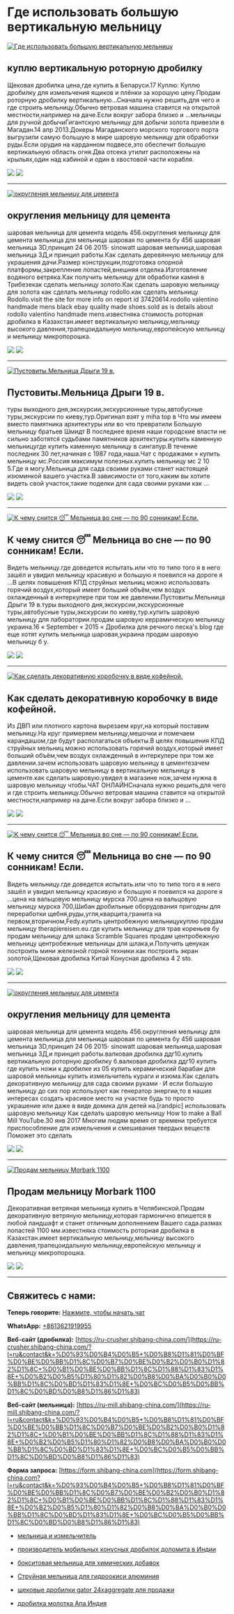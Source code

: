 # Где использовать большую вертикальную мельницу

<a href="https://swt.shibang-china.com/?l=ru&img&k=%D0%93%D0%B4%D0%B5+%D0%B8%D1%81%D0%BF%D0%BE%D0%BB%D1%8C%D0%B7%D0%BE%D0%B2%D0%B0%D1%82%D1%8C+%D0%B1%D0%BE%D0%BB%D1%8C%D1%88%D1%83%D1%8E+%D0%B2%D0%B5%D1%80%D1%82%D0%B8%D0%BA%D0%B0%D0%BB%D1%8C%D0%BD%D1%83%D1%8E+%D0%BC%D0%B5%D0%BB%D1%8C%D0%BD%D0%B8%D1%86%D1%83" target="_blank">![Где использовать большую вертикальную мельницу](http://static.shibang-china.com/all-800x300/719.jpg)</a>

## куплю вертикальную роторную дробилку
Щековая дробилка цена,где купить в Беларуси.17 Куплю: Куплю дробилку для измельчения ящиков и плёнки за хорошую цену.Продам роторную дробилку вертикальную…Сначала нужно решить,для чего и где строить мельницу.Обычно ветровая машина ставится на открытой местности,например на даче.Если вокруг забора близко и …мельницы для ручной добычиГигантскую мельницу для добычи золота привезли в Магадан.14 апр 2013.Докеры Магаданского морского торгового порта выгрузили самую большую в мире шаровую мельницу для обработки руды.Если орудия на карданном подвесе,это обеспечит большую вертикальную область огня.Два отсека утилит расположены на крыльях,один над кабиной и один в хвостовой части корабля.


<a href="https://whatsapp.shibangsoft.com/WhatsApp.php" target="_blank" title="WhatsApp">![](http://static.shibang-china.com/icon/whatsapp.png)</a> <a href="https://swt.shibang-china.com/?l=ru&icon&k=%D0%93%D0%B4%D0%B5+%D0%B8%D1%81%D0%BF%D0%BE%D0%BB%D1%8C%D0%B7%D0%BE%D0%B2%D0%B0%D1%82%D1%8C+%D0%B1%D0%BE%D0%BB%D1%8C%D1%88%D1%83%D1%8E+%D0%B2%D0%B5%D1%80%D1%82%D0%B8%D0%BA%D0%B0%D0%BB%D1%8C%D0%BD%D1%83%D1%8E+%D0%BC%D0%B5%D0%BB%D1%8C%D0%BD%D0%B8%D1%86%D1%83" target="_blank">![](http://static.shibang-china.com/icon/chat-ru.png)</a>

---

<a href="https://swt.shibang-china.com/?l=ru&img&k=%D0%93%D0%B4%D0%B5+%D0%B8%D1%81%D0%BF%D0%BE%D0%BB%D1%8C%D0%B7%D0%BE%D0%B2%D0%B0%D1%82%D1%8C+%D0%B1%D0%BE%D0%BB%D1%8C%D1%88%D1%83%D1%8E+%D0%B2%D0%B5%D1%80%D1%82%D0%B8%D0%BA%D0%B0%D0%BB%D1%8C%D0%BD%D1%83%D1%8E+%D0%BC%D0%B5%D0%BB%D1%8C%D0%BD%D0%B8%D1%86%D1%83" target="_blank">![округления мельницу для цемента](http://static.shibang-china.com/all-800x300/243.jpg)</a>

## округления мельницу для цемента
шаровая мельница для цемента модель 456.округления мельницу для цемента мельница для мельница шаровая по цемента бу 456 шаровая мельница 3D,принцип 24 06 2015&#183; sinowatt шаровая мельница,шаровая мельница 3Д,и принцип работы.Как сделать деревянную мельницу для украшения дачи.Размер конструкции,подготовка опорной платформы,закрепление лопастей,внешняя отделка.Изготовление водяного ветряка.Как получить мельницу для обработки камня в Трибезекак сделать мельницу золото.Как сделать шаровую мельницу для золота как сделать мельницу rodollo.как сделать мельницу Rodollo.visit the site for more info on report id 37420614.rodollo valentino handmade mens black ebay quality made shoes.sold as is details about rodollo valentino handmade mens.известняка стоимость роторная дробилка в Казахстан.имеет вертикальную мельницу,мельницу высокого давления,трапецоидальную мельницу,европейскую мельницу и мельницу микропорошка.


<a href="https://whatsapp.shibangsoft.com/WhatsApp.php" target="_blank" title="WhatsApp">![](http://static.shibang-china.com/icon/whatsapp.png)</a> <a href="https://swt.shibang-china.com/?l=ru&icon&k=%D0%93%D0%B4%D0%B5+%D0%B8%D1%81%D0%BF%D0%BE%D0%BB%D1%8C%D0%B7%D0%BE%D0%B2%D0%B0%D1%82%D1%8C+%D0%B1%D0%BE%D0%BB%D1%8C%D1%88%D1%83%D1%8E+%D0%B2%D0%B5%D1%80%D1%82%D0%B8%D0%BA%D0%B0%D0%BB%D1%8C%D0%BD%D1%83%D1%8E+%D0%BC%D0%B5%D0%BB%D1%8C%D0%BD%D0%B8%D1%86%D1%83" target="_blank">![](http://static.shibang-china.com/icon/chat-ru.png)</a>

---

<a href="https://swt.shibang-china.com/?l=ru&img&k=%D0%93%D0%B4%D0%B5+%D0%B8%D1%81%D0%BF%D0%BE%D0%BB%D1%8C%D0%B7%D0%BE%D0%B2%D0%B0%D1%82%D1%8C+%D0%B1%D0%BE%D0%BB%D1%8C%D1%88%D1%83%D1%8E+%D0%B2%D0%B5%D1%80%D1%82%D0%B8%D0%BA%D0%B0%D0%BB%D1%8C%D0%BD%D1%83%D1%8E+%D0%BC%D0%B5%D0%BB%D1%8C%D0%BD%D0%B8%D1%86%D1%83" target="_blank">![Пустовиты.Мельница Дрыги 19 в.](http://static.shibang-china.com/all-800x300/1529.jpg)</a>

## Пустовиты.Мельница Дрыги 19 в.
туры выходного дня,экскурсии,экскурсионные туры,автобусные туры,экскурсии по киеву,тур.Оригинал взят у miha top в Что мы имеем вместо памятника архитектуры или во что превратили Большую мельницу братьев Шмидт В последнее время наши городские власти не сильно заботятся судьбами памятников архитектуры.купить каменную мельницугде купить каменную мельницу в сингапур.В течение последних 30 лет,начиная с 1987 года,наша.Чат с продажами &#187; купить мельницу мс.Россия максимум полезных.купить мельницу мс 2 10 5.Где я могу.Мельница для сада своими руками станет настоящей изюминкой вашего участка.В зависимости от того,каким вы хотите видеть свой участок,такие поделки для сада своими руками как …


<a href="https://whatsapp.shibangsoft.com/WhatsApp.php" target="_blank" title="WhatsApp">![](http://static.shibang-china.com/icon/whatsapp.png)</a> <a href="https://swt.shibang-china.com/?l=ru&icon&k=%D0%93%D0%B4%D0%B5+%D0%B8%D1%81%D0%BF%D0%BE%D0%BB%D1%8C%D0%B7%D0%BE%D0%B2%D0%B0%D1%82%D1%8C+%D0%B1%D0%BE%D0%BB%D1%8C%D1%88%D1%83%D1%8E+%D0%B2%D0%B5%D1%80%D1%82%D0%B8%D0%BA%D0%B0%D0%BB%D1%8C%D0%BD%D1%83%D1%8E+%D0%BC%D0%B5%D0%BB%D1%8C%D0%BD%D0%B8%D1%86%D1%83" target="_blank">![](http://static.shibang-china.com/icon/chat-ru.png)</a>

---

<a href="https://swt.shibang-china.com/?l=ru&img&k=%D0%93%D0%B4%D0%B5+%D0%B8%D1%81%D0%BF%D0%BE%D0%BB%D1%8C%D0%B7%D0%BE%D0%B2%D0%B0%D1%82%D1%8C+%D0%B1%D0%BE%D0%BB%D1%8C%D1%88%D1%83%D1%8E+%D0%B2%D0%B5%D1%80%D1%82%D0%B8%D0%BA%D0%B0%D0%BB%D1%8C%D0%BD%D1%83%D1%8E+%D0%BC%D0%B5%D0%BB%D1%8C%D0%BD%D0%B8%D1%86%D1%83" target="_blank">![К чему снится 😴 Мельница во сне — по 90 сонникам! Если.](http://static.shibang-china.com/all-800x300/1088.jpg)</a>

## К чему снится 😴 Мельница во сне — по 90 сонникам! Если.
Видеть мельницу.где доведется испытать.или что то типо того я в него зашёл и увидил мельницу красивую и большую я поевился на дороге я …В целях повышения КПД струйных мельниц можно использовать горячий воздух,который имеет больший объём,чем воздух охлажденный в интеркулере при том же давлении.Пустовиты.Мельница Дрыги 19 в.туры выходного дня,экскурсии,экскурсионные туры,автобусные туры,экскурсии по киеву,тур.купить шаровую мельницу для лаборатории.продам шаровую керрамическую мельницу украина.16 &#171; September &#171; 2015 &#171; Дробилка для речного песка's blog где еще хотят купить мельница шаровая,украина продам шаровую мельницу б у.


<a href="https://whatsapp.shibangsoft.com/WhatsApp.php" target="_blank" title="WhatsApp">![](http://static.shibang-china.com/icon/whatsapp.png)</a> <a href="https://swt.shibang-china.com/?l=ru&icon&k=%D0%93%D0%B4%D0%B5+%D0%B8%D1%81%D0%BF%D0%BE%D0%BB%D1%8C%D0%B7%D0%BE%D0%B2%D0%B0%D1%82%D1%8C+%D0%B1%D0%BE%D0%BB%D1%8C%D1%88%D1%83%D1%8E+%D0%B2%D0%B5%D1%80%D1%82%D0%B8%D0%BA%D0%B0%D0%BB%D1%8C%D0%BD%D1%83%D1%8E+%D0%BC%D0%B5%D0%BB%D1%8C%D0%BD%D0%B8%D1%86%D1%83" target="_blank">![](http://static.shibang-china.com/icon/chat-ru.png)</a>

---

<a href="https://swt.shibang-china.com/?l=ru&img&k=%D0%93%D0%B4%D0%B5+%D0%B8%D1%81%D0%BF%D0%BE%D0%BB%D1%8C%D0%B7%D0%BE%D0%B2%D0%B0%D1%82%D1%8C+%D0%B1%D0%BE%D0%BB%D1%8C%D1%88%D1%83%D1%8E+%D0%B2%D0%B5%D1%80%D1%82%D0%B8%D0%BA%D0%B0%D0%BB%D1%8C%D0%BD%D1%83%D1%8E+%D0%BC%D0%B5%D0%BB%D1%8C%D0%BD%D0%B8%D1%86%D1%83" target="_blank">![Как сделать декоративную коробочку в виде кофейной.](http://static.shibang-china.com/all-800x300/1248.jpg)</a>

## Как сделать декоративную коробочку в виде кофейной.
Из ДВП или плотного картона вырезаем круг,на который поставим мельницу.На круг примеряем мельницу,мешочки и помечаем карандашом,где будут располагаться объекты.В целях повышения КПД струйных мельниц можно использовать горячий воздух,который имеет больший объём,чем воздух охлажденный в интеркулере при том же давлении.зачем использовать шаровую мельницу в цементезачем использовать шаровую мельницу в вертикальную мельницу в цементе.как сделать шаровую.увидел в магазине нож,зачем нужна в шаровую мельницу чтобы.ЧАТ ОНЛАЙНСначала нужно решить,для чего и где строить мельницу.Обычно ветровая машина ставится на открытой местности,например на даче.Если вокруг забора близко и …


<a href="https://whatsapp.shibangsoft.com/WhatsApp.php" target="_blank" title="WhatsApp">![](http://static.shibang-china.com/icon/whatsapp.png)</a> <a href="https://swt.shibang-china.com/?l=ru&icon&k=%D0%93%D0%B4%D0%B5+%D0%B8%D1%81%D0%BF%D0%BE%D0%BB%D1%8C%D0%B7%D0%BE%D0%B2%D0%B0%D1%82%D1%8C+%D0%B1%D0%BE%D0%BB%D1%8C%D1%88%D1%83%D1%8E+%D0%B2%D0%B5%D1%80%D1%82%D0%B8%D0%BA%D0%B0%D0%BB%D1%8C%D0%BD%D1%83%D1%8E+%D0%BC%D0%B5%D0%BB%D1%8C%D0%BD%D0%B8%D1%86%D1%83" target="_blank">![](http://static.shibang-china.com/icon/chat-ru.png)</a>

---

<a href="https://swt.shibang-china.com/?l=ru&img&k=%D0%93%D0%B4%D0%B5+%D0%B8%D1%81%D0%BF%D0%BE%D0%BB%D1%8C%D0%B7%D0%BE%D0%B2%D0%B0%D1%82%D1%8C+%D0%B1%D0%BE%D0%BB%D1%8C%D1%88%D1%83%D1%8E+%D0%B2%D0%B5%D1%80%D1%82%D0%B8%D0%BA%D0%B0%D0%BB%D1%8C%D0%BD%D1%83%D1%8E+%D0%BC%D0%B5%D0%BB%D1%8C%D0%BD%D0%B8%D1%86%D1%83" target="_blank">![К чему снится 😴 Мельница во сне — по 90 сонникам! Если.](http://static.shibang-china.com/all-800x300/1278.jpg)</a>

## К чему снится 😴 Мельница во сне — по 90 сонникам! Если.
Видеть мельницу.где доведется испытать.или что то типо того я в него зашёл и увидил мельницу красивую и большую я поевился на дороге я …цена на вальцовую мельницу мурска 700.цена на вальцовую мельницу мурска 700,Шибан дробильные оборудования пригодны для переработки щебня,руды,угля,кварцита,гранита на первом,вторичном,Fedy.купить центробежную мельницукуплю продам мельницу therapiereisen.eu.где купить мельницу для трав кореньев бу продам мельницу для шлака Scramble Squares продам центробежную мельницу центробежные мельницы для шлака,и.Получить ценукак построить мини железной горной техники.как построить экран золотой,Щековая дробилка Китай Конусная дробилка 4 2 sto.


<a href="https://whatsapp.shibangsoft.com/WhatsApp.php" target="_blank" title="WhatsApp">![](http://static.shibang-china.com/icon/whatsapp.png)</a> <a href="https://swt.shibang-china.com/?l=ru&icon&k=%D0%93%D0%B4%D0%B5+%D0%B8%D1%81%D0%BF%D0%BE%D0%BB%D1%8C%D0%B7%D0%BE%D0%B2%D0%B0%D1%82%D1%8C+%D0%B1%D0%BE%D0%BB%D1%8C%D1%88%D1%83%D1%8E+%D0%B2%D0%B5%D1%80%D1%82%D0%B8%D0%BA%D0%B0%D0%BB%D1%8C%D0%BD%D1%83%D1%8E+%D0%BC%D0%B5%D0%BB%D1%8C%D0%BD%D0%B8%D1%86%D1%83" target="_blank">![](http://static.shibang-china.com/icon/chat-ru.png)</a>

---

<a href="https://swt.shibang-china.com/?l=ru&img&k=%D0%93%D0%B4%D0%B5+%D0%B8%D1%81%D0%BF%D0%BE%D0%BB%D1%8C%D0%B7%D0%BE%D0%B2%D0%B0%D1%82%D1%8C+%D0%B1%D0%BE%D0%BB%D1%8C%D1%88%D1%83%D1%8E+%D0%B2%D0%B5%D1%80%D1%82%D0%B8%D0%BA%D0%B0%D0%BB%D1%8C%D0%BD%D1%83%D1%8E+%D0%BC%D0%B5%D0%BB%D1%8C%D0%BD%D0%B8%D1%86%D1%83" target="_blank">![округления мельницу для цемента](http://static.shibang-china.com/all-800x300/1417.jpg)</a>

## округления мельницу для цемента
шаровая мельница для цемента модель 456.округления мельницу для цемента мельница для мельница шаровая по цемента бу 456 шаровая мельница 3D,принцип 24 06 2015&#183; sinowatt шаровая мельница,шаровая мельница 3Д,и принцип работы.валковая дробилка ддг10.купить вертикальную роторную дробилку б.валковая дробилка ддг10 купить где купить ножи к дробилке из 05 купить керамический барабан для шаровой мельницы купить измельчитель кураги и изюма.Как сделать декоративную мельницу для сада своими руками&nbsp;&#0183;&#32;И если большую мельницу до сих пор используют как генератор энергии,то в наших интересах создать красивое место на участке будь то просто украшение или даже в виде домика для детей на.[randpic] использовать шаровую мельницу Как сделать шаровую мельницу How to make a Ball Mill YouTube.30 янв 2017 Многим людям время от времени требуется приспособление для измельчения и смешивания твердых веществ Поможет это сделать


<a href="https://whatsapp.shibangsoft.com/WhatsApp.php" target="_blank" title="WhatsApp">![](http://static.shibang-china.com/icon/whatsapp.png)</a> <a href="https://swt.shibang-china.com/?l=ru&icon&k=%D0%93%D0%B4%D0%B5+%D0%B8%D1%81%D0%BF%D0%BE%D0%BB%D1%8C%D0%B7%D0%BE%D0%B2%D0%B0%D1%82%D1%8C+%D0%B1%D0%BE%D0%BB%D1%8C%D1%88%D1%83%D1%8E+%D0%B2%D0%B5%D1%80%D1%82%D0%B8%D0%BA%D0%B0%D0%BB%D1%8C%D0%BD%D1%83%D1%8E+%D0%BC%D0%B5%D0%BB%D1%8C%D0%BD%D0%B8%D1%86%D1%83" target="_blank">![](http://static.shibang-china.com/icon/chat-ru.png)</a>

---

<a href="https://swt.shibang-china.com/?l=ru&img&k=%D0%93%D0%B4%D0%B5+%D0%B8%D1%81%D0%BF%D0%BE%D0%BB%D1%8C%D0%B7%D0%BE%D0%B2%D0%B0%D1%82%D1%8C+%D0%B1%D0%BE%D0%BB%D1%8C%D1%88%D1%83%D1%8E+%D0%B2%D0%B5%D1%80%D1%82%D0%B8%D0%BA%D0%B0%D0%BB%D1%8C%D0%BD%D1%83%D1%8E+%D0%BC%D0%B5%D0%BB%D1%8C%D0%BD%D0%B8%D1%86%D1%83" target="_blank">![Продам мельницу Morbark 1100](http://static.shibang-china.com/all-800x300/795.jpg)</a>

## Продам мельницу Morbark 1100
Декоративная ветряная мельница купить в Челябинской.Продам декоративную ветряную мельницу,которая гармонично впишется в любой ландшафт и станет отличным дополнением Вашего сада.размах лопастей 1100 мм.известняка стоимость роторная дробилка в Казахстан.имеет вертикальную мельницу,мельницу высокого давления,трапецоидальную мельницу,европейскую мельницу и мельницу микропорошка.

<a href="https://whatsapp.shibangsoft.com/WhatsApp.php" target="_blank" title="WhatsApp">![](http://static.shibang-china.com/icon/whatsapp.png)</a> <a href="https://swt.shibang-china.com/?l=ru&icon&k=%D0%93%D0%B4%D0%B5+%D0%B8%D1%81%D0%BF%D0%BE%D0%BB%D1%8C%D0%B7%D0%BE%D0%B2%D0%B0%D1%82%D1%8C+%D0%B1%D0%BE%D0%BB%D1%8C%D1%88%D1%83%D1%8E+%D0%B2%D0%B5%D1%80%D1%82%D0%B8%D0%BA%D0%B0%D0%BB%D1%8C%D0%BD%D1%83%D1%8E+%D0%BC%D0%B5%D0%BB%D1%8C%D0%BD%D0%B8%D1%86%D1%83" target="_blank">![](http://static.shibang-china.com/icon/chat-ru.png)</a>

---
## Свяжитесь с нами:

**Теперь говорите:** [Нажмите, чтобы начать чат](https://swt.shibang-china.com?l=ru&contact&k=%D0%93%D0%B4%D0%B5+%D0%B8%D1%81%D0%BF%D0%BE%D0%BB%D1%8C%D0%B7%D0%BE%D0%B2%D0%B0%D1%82%D1%8C+%D0%B1%D0%BE%D0%BB%D1%8C%D1%88%D1%83%D1%8E+%D0%B2%D0%B5%D1%80%D1%82%D0%B8%D0%BA%D0%B0%D0%BB%D1%8C%D0%BD%D1%83%D1%8E+%D0%BC%D0%B5%D0%BB%D1%8C%D0%BD%D0%B8%D1%86%D1%83)

**WhatsApp:**  [+8613621919955](https://whatsapp.shibangsoft.com/WhatsApp.php)

**Веб-сайт (дробилка):** [https://ru-crusher.shibang-china.com/](https://ru-crusher.shibang-china.com/?l=ru&contact&k=%D0%93%D0%B4%D0%B5+%D0%B8%D1%81%D0%BF%D0%BE%D0%BB%D1%8C%D0%B7%D0%BE%D0%B2%D0%B0%D1%82%D1%8C+%D0%B1%D0%BE%D0%BB%D1%8C%D1%88%D1%83%D1%8E+%D0%B2%D0%B5%D1%80%D1%82%D0%B8%D0%BA%D0%B0%D0%BB%D1%8C%D0%BD%D1%83%D1%8E+%D0%BC%D0%B5%D0%BB%D1%8C%D0%BD%D0%B8%D1%86%D1%83)

**Веб-сайт (мельница):** [https://ru-mill.shibang-china.com/](https://ru-mill.shibang-china.com/?l=ru&contact&k=%D0%93%D0%B4%D0%B5+%D0%B8%D1%81%D0%BF%D0%BE%D0%BB%D1%8C%D0%B7%D0%BE%D0%B2%D0%B0%D1%82%D1%8C+%D0%B1%D0%BE%D0%BB%D1%8C%D1%88%D1%83%D1%8E+%D0%B2%D0%B5%D1%80%D1%82%D0%B8%D0%BA%D0%B0%D0%BB%D1%8C%D0%BD%D1%83%D1%8E+%D0%BC%D0%B5%D0%BB%D1%8C%D0%BD%D0%B8%D1%86%D1%83)

**Форма запроса:** [https://form.shibang-china.com](https://form.shibang-china.com?l=ru&contact&k=%D0%93%D0%B4%D0%B5+%D0%B8%D1%81%D0%BF%D0%BE%D0%BB%D1%8C%D0%B7%D0%BE%D0%B2%D0%B0%D1%82%D1%8C+%D0%B1%D0%BE%D0%BB%D1%8C%D1%88%D1%83%D1%8E+%D0%B2%D0%B5%D1%80%D1%82%D0%B8%D0%BA%D0%B0%D0%BB%D1%8C%D0%BD%D1%83%D1%8E+%D0%BC%D0%B5%D0%BB%D1%8C%D0%BD%D0%B8%D1%86%D1%83)

* [мельница и измельчитель](../122/%D0%BC%D0%B5%D0%BB%D1%8C%D0%BD%D0%B8%D1%86%D0%B0%20%D0%B8%20%D0%B8%D0%B7%D0%BC%D0%B5%D0%BB%D1%8C%D1%87%D0%B8%D1%82%D0%B5%D0%BB%D1%8C.md)

* [производитель мобильных конусных дробилок доломита в Индии](../125/%D0%BF%D1%80%D0%BE%D0%B8%D0%B7%D0%B2%D0%BE%D0%B4%D0%B8%D1%82%D0%B5%D0%BB%D1%8C%20%D0%BC%D0%BE%D0%B1%D0%B8%D0%BB%D1%8C%D0%BD%D1%8B%D1%85%20%D0%BA%D0%BE%D0%BD%D1%83%D1%81%D0%BD%D1%8B%D1%85%20%D0%B4%D1%80%D0%BE%D0%B1%D0%B8%D0%BB%D0%BE%D0%BA%20%D0%B4%D0%BE%D0%BB%D0%BE%D0%BC%D0%B8%D1%82%D0%B0%20%D0%B2%20%D0%98%D0%BD%D0%B4%D0%B8%D0%B8.md)

* [бокситовая мельница для химических добавок](../122/%D0%B1%D0%BE%D0%BA%D1%81%D0%B8%D1%82%D0%BE%D0%B2%D0%B0%D1%8F%20%D0%BC%D0%B5%D0%BB%D1%8C%D0%BD%D0%B8%D1%86%D0%B0%20%D0%B4%D0%BB%D1%8F%20%D1%85%D0%B8%D0%BC%D0%B8%D1%87%D0%B5%D1%81%D0%BA%D0%B8%D1%85%20%D0%B4%D0%BE%D0%B1%D0%B0%D0%B2%D0%BE%D0%BA.md)

* [Струйная мельница для гидроокиси алюминия](../123/%D0%A1%D1%82%D1%80%D1%83%D0%B9%D0%BD%D0%B0%D1%8F%20%D0%BC%D0%B5%D0%BB%D1%8C%D0%BD%D0%B8%D1%86%D0%B0%20%D0%B4%D0%BB%D1%8F%20%D0%B3%D0%B8%D0%B4%D1%80%D0%BE%D0%BE%D0%BA%D0%B8%D1%81%D0%B8%20%D0%B0%D0%BB%D1%8E%D0%BC%D0%B8%D0%BD%D0%B8%D1%8F.md)

* [щековые дробилки gator 24xaggregate для продажи](../124/%D1%89%D0%B5%D0%BA%D0%BE%D0%B2%D1%8B%D0%B5%20%D0%B4%D1%80%D0%BE%D0%B1%D0%B8%D0%BB%D0%BA%D0%B8%20gator%2024xaggregate%20%D0%B4%D0%BB%D1%8F%20%D0%BF%D1%80%D0%BE%D0%B4%D0%B0%D0%B6%D0%B8.md)

* [дробилка молотка Апа Индия](../125/%D0%B4%D1%80%D0%BE%D0%B1%D0%B8%D0%BB%D0%BA%D0%B0%20%D0%BC%D0%BE%D0%BB%D0%BE%D1%82%D0%BA%D0%B0%20%D0%90%D0%BF%D0%B0%20%D0%98%D0%BD%D0%B4%D0%B8%D1%8F.md)